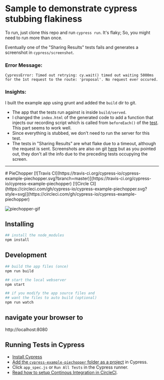 # Sample to demonstrate cypress stubbing flakiness

To run, just clone this repo and run `cypress run`. It's flaky; So, you might need to run more than once.

Eventually one of the "Sharing Results" tests fails and generates a screenshot in `cypress/screenshot`.

### Error Message: 
```
CypressError: Timed out retrying: cy.wait() timed out waiting 5000ms for the 1st request to the route: 'proposal'. No request ever occured.
```

### Insights:
I built the example app using grunt and added the `build` dir to git. 
* The app that the tests run against is inside `build/served`. 
* I changed the `index.html` of the generated code to add a function that injects our recording script which is called from `beforeEach()` of the [test](https://github.com/shauvik/cypress-example-piechopper/blob/master/cypress/integration/app_spec.js). This part seems to work well.
* Since everything is stubbed, we don't need to run the server for this test. 
* The tests in "Sharing Results" are what flake due to a timeout, although the request is sent.
Screenshots are also on git [here](https://github.com/shauvik/cypress-example-piechopper/tree/master/cypress/screenshots) but as you pointed out, they don't all the info due to the preceding tests occupying the screen.

<hr>
# PieChopper [![Travis CI](https://travis-ci.org/cypress-io/cypress-example-piechopper.svg?branch=master)](https://travis-ci.org/cypress-io/cypress-example-piechopper) [![Circle CI](https://circleci.com/gh/cypress-io/cypress-example-piechopper.svg?style=svg)](https://circleci.com/gh/cypress-io/cypress-example-piechopper)

![piechopper-gif](https://cloud.githubusercontent.com/assets/1268976/12985444/ad14159c-d0c0-11e5-8e50-2b64a1d389ac.gif)

## Installing

```bash
## install the node_modules
npm install
```

## Development

```bash
## build the app files (once)
npm run build

## start the local webserver
npm start

## if you modify the app source files and
## want the files to auto build (optional)
npm run watch
```

## navigate your browser to
http://localhost:8080

## Running Tests in Cypress

- [Install Cypress](https://on.cypress.io/guides/installing-and-running#section-installing)
- [Add the `cypress-example-piechopper` folder as a project](https://on.cypress.io/guides/installing-and-running#section-adding-projects) in Cypress.
- Click `app_spec.js` or `Run All Tests` in the Cypress runner.
- [Read how to setup Continous Integration in CircleCI](https://on.cypress.io/guides/continuous-integration).

